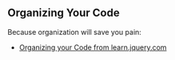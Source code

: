 
## Organizing Your Code

Because organization will save you pain:

* [Organizing your Code from learn.jquery.com](http://learn.jquery.com/code-organization/)
